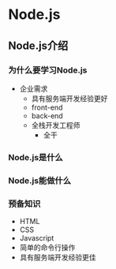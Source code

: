 # Node.js

## Node.js介绍

### 为什么要学习Node.js

- 企业需求
  + 具有服务端开发经验更好
  + front-end
  + back-end
  + 全栈开发工程师
    + 全干

### Node.js是什么

### Node.js能做什么

### 预备知识

- HTML
- CSS
- Javascript
- 简单的命令行操作
- 具有服务端开发经验更佳
